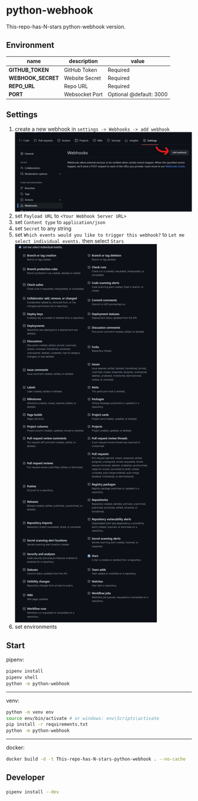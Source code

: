 # python-webhook

This-repo-has-N-stars python-webhook version.

## Environment

| name               | description    | value                   |
| ------------------ | -------------- | ----------------------- |
| __GITHUB_TOKEN__   | GitHub Token   | Required                |
| __WEBHOOK_SECRET__ | Website Secret | Required                |
| __REPO_URL__       | Repo URL       | Required                |
| __PORT__           | Websocket Port | Optional @default: 3000 |

## Settings

1. create a new webhook in `settings -> Webhooks -> add webhook`
![](./.github/settings-webhooks.jpg)
2. set `Payload URL` to `<Your Webhook Server URL>`
3. set `Content type` to `application/json`
4. set `Secret` to any string
5. set `Which events would you like to trigger this webhook?` to `Let me select individual events.` then select `Stars`
![](./.github/watch-event.jpg)
6. set environments

## Start

pipenv:

```sh
pipenv install
pipenv shell
python -m python-webhook
```

---

venv:

```sh
python -m venv env
source env/bin/activate # or windows: env\Scripts\activate
pip install -r requirements.txt
python -m python-webhook
```

---

docker:

```sh
docker build -d -t This-repo-has-N-stars-python-webhook . --no-cache
```

## Developer

```sh
pipenv install --dev
```
